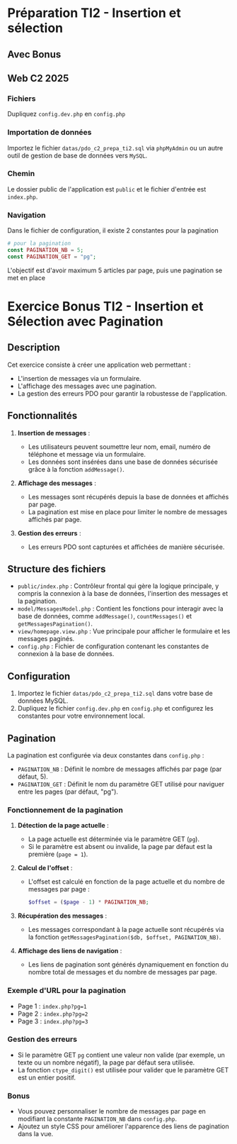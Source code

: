 # Préparation TI2 - Insertion et sélection

## Avec Bonus

## Web C2 2025

### Fichiers

Dupliquez `config.dev.php` en `config.php`

### Importation de données

Importez le fichier `datas/pdo_c2_prepa_ti2.sql` via `phpMyAdmin` ou un autre outil de gestion de base de données vers `MySQL`.

### Chemin

Le dossier public de l'application est `public` et le fichier d'entrée est `index.php`.

### Navigation

Dans le fichier de configuration, il existe 2 constantes pour la pagination

```php
# pour la pagination
const PAGINATION_NB = 5;
const PAGINATION_GET = "pg";
```

L'objectif est d'avoir maximum 5 articles par page, puis une pagination se met en place


# Exercice Bonus TI2 - Insertion et Sélection avec Pagination

## Description

Cet exercice consiste à créer une application web permettant :
- L'insertion de messages via un formulaire.
- L'affichage des messages avec une pagination.
- La gestion des erreurs PDO pour garantir la robustesse de l'application.

## Fonctionnalités

1. **Insertion de messages** :
   - Les utilisateurs peuvent soumettre leur nom, email, numéro de téléphone et message via un formulaire.
   - Les données sont insérées dans une base de données sécurisée grâce à la fonction `addMessage()`.

2. **Affichage des messages** :
   - Les messages sont récupérés depuis la base de données et affichés par page.
   - La pagination est mise en place pour limiter le nombre de messages affichés par page.

3. **Gestion des erreurs** :
   - Les erreurs PDO sont capturées et affichées de manière sécurisée.

## Structure des fichiers

- `public/index.php` : Contrôleur frontal qui gère la logique principale, y compris la connexion à la base de données, l'insertion des messages et la pagination.
- `model/MessagesModel.php` : Contient les fonctions pour interagir avec la base de données, comme `addMessage()`, `countMessages()` et `getMessagesPagination()`.
- `view/homepage.view.php` : Vue principale pour afficher le formulaire et les messages paginés.
- `config.php` : Fichier de configuration contenant les constantes de connexion à la base de données.

## Configuration

1. Importez le fichier `datas/pdo_c2_prepa_ti2.sql` dans votre base de données MySQL.
2. Dupliquez le fichier `config.dev.php` en `config.php` et configurez les constantes pour votre environnement local.

## Pagination

La pagination est configurée via deux constantes dans `config.php` :
- `PAGINATION_NB` : Définit le nombre de messages affichés par page (par défaut, 5).
- `PAGINATION_GET` : Définit le nom du paramètre GET utilisé pour naviguer entre les pages (par défaut, "pg").

### Fonctionnement de la pagination

1. **Détection de la page actuelle** :
   - La page actuelle est déterminée via le paramètre GET (`pg`).
   - Si le paramètre est absent ou invalide, la page par défaut est la première (`page = 1`).

2. **Calcul de l'offset** :
   - L'offset est calculé en fonction de la page actuelle et du nombre de messages par page :
     ```php
     $offset = ($page - 1) * PAGINATION_NB;
     ```

3. **Récupération des messages** :
   - Les messages correspondant à la page actuelle sont récupérés via la fonction `getMessagesPagination($db, $offset, PAGINATION_NB)`.

4. **Affichage des liens de navigation** :
   - Les liens de pagination sont générés dynamiquement en fonction du nombre total de messages et du nombre de messages par page.

### Exemple d'URL pour la pagination

- Page 1 : `index.php?pg=1`
- Page 2 : `index.php?pg=2`
- Page 3 : `index.php?pg=3`

### Gestion des erreurs

- Si le paramètre GET `pg` contient une valeur non valide (par exemple, un texte ou un nombre négatif), la page par défaut sera utilisée.
- La fonction `ctype_digit()` est utilisée pour valider que le paramètre GET est un entier positif.

### Bonus

- Vous pouvez personnaliser le nombre de messages par page en modifiant la constante `PAGINATION_NB` dans `config.php`.
- Ajoutez un style CSS pour améliorer l'apparence des liens de pagination dans la vue.